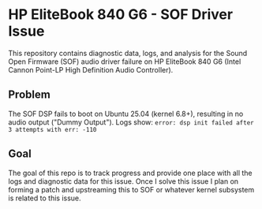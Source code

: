# HP EliteBook 840 G6 - SOF Driver Issue
This repository contains diagnostic data, logs, and analysis for the Sound Open Firmware (SOF)
audio driver failure on HP EliteBook 840 G6 (Intel Cannon Point-LP High Definition Audio Controller).

## Problem
The SOF DSP fails to boot on Ubuntu 25.04 (kernel 6.8+), resulting in no audio output
("Dummy Output"). Logs show:
`error: dsp init failed after 3 attempts with err: -110`


## Goal
The goal of this repo is to track progress and provide one place with all the logs and diagnostic data for this issue.
Once I solve this issue I plan on forming a patch and upstreaming this to SOF or whatever kernel subsystem is related to this issue.
